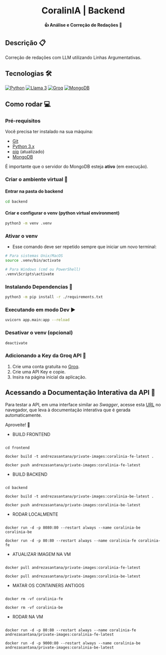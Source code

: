 <h1 align="center"> 
	CoralinIA | Backend 
</h1>

<h4 align="center"> 
	👍 Análise e Correção de Redações 🤖
</h4>


## <a id="descricao"></a>Descrição 📋
Correção de redações com LLM utilizando Linhas Argumentativas.

## <a id="tecnologias"></a>Tecnologias 🛠
[![Python](https://img.shields.io/badge/Python-336d9d?style=for-the-badge&logo=python&logoColor=white)](https://www.python.org/)
[![Llama 3](https://img.shields.io/badge/Llama_3-%230467DF.svg?style=for-the-badge&logo=Meta&logoColor=white)](https://www.llama.com)
[![Groq](https://img.shields.io/badge/groq_api-F54A2A?style=for-the-badge&logo=groq&logoColor=white)](https://groq.com)
[![MongoDB](https://img.shields.io/badge/-MongoDB-13aa52?style=for-the-badge&logo=mongodb&logoColor=white)](https://www.mongodb.com/)

## <a id="como-rodar"></a>Como rodar 💻
### Pré-requisitos
Você precisa ter instalado na sua máquina:
- [Git](https://git-scm.com)
- [Python 3.x](https://www.python.org/downloads/)
- [pip](https://pypi.org/project/pip/) (atualizado)
- [MongoDB](https://www.mongodb.com/try/download/community)

É importante que o servidor do MongoDB esteja **ativo** (em execução).


### Criar o ambiente virtual 🐍
#### Entrar na pasta do backend
```bash
cd backend
```
#### Criar e configurar o venv (python virtual environment)
```bash
python3 -m venv .venv
```
### Ativar o venv
- Esse comando deve ser repetido sempre que iniciar um novo terminal:
```bash
# Para sistemas Unix/MacOS
source .venv/bin/activate

# Para Windows (cmd ou PowerShell)
.venv\Scripts\activate
```
### Instalando Dependencias 🤫

```bash
python3 -m pip install -r ./requirements.txt
```

### Executando em modo Dev ▶️
```bash
uvicorn app.main:app --reload
```

### Desativar o venv (opcional)
```bash
deactivate
```

### Adicionando a Key da Groq API 🔑
1. Crie uma conta gratuita no [Groq](https://groq.com).
2. Crie uma API Key e copie.
3. Insira na página inicial da aplicação.

## Acessando a Documentação Interativa da API 📄
Para testar a API, em uma interface similar ao _Swagger_, acesse esta [URL](http://localhost:8000/docs) no navegador, que leva à documentação interativa que é gerada automaticamente.

Aproveite! 🎉


- BUILD FRONTEND

```code

cd frontend

docker build -t andrezasantana/private-images:coralinia-fe-latest .

docker push andrezasantana/private-images:coralinia-fe-latest

```

- BUILD BACKEND

```code

cd backend

docker build -t andrezasantana/private-images:coralinia-be-latest .

docker push andrezasantana/private-images:coralinia-be-latest

```


- RODAR LOCALMENTE

```code

docker run -d -p 8080:80 --restart always --name coralinia-be coralinia-be

docker run -d -p 80:80 --restart always --name coralinia-fe coralinia-fe

```

- ATUALIZAR IMAGEM NA VM 

```code

docker pull andrezasantana/private-images:coralinia-fe-latest

docker pull andrezasantana/private-images:coralinia-be-latest

```

- MATAR OS CONTAINERS ANTIGOS

```code

docker rm -vf coralinia-fe

docker rm -vf coralinia-be

```

- RODAR NA VM 

```code

docker run -d -p 80:80 --restart always --name coralinia-fe andrezasantana/private-images:coralinia-fe-latest

docker run -d -p 9000:80 --restart always --name coralinia-be andrezasantana/private-images:coralinia-be-latest

```
